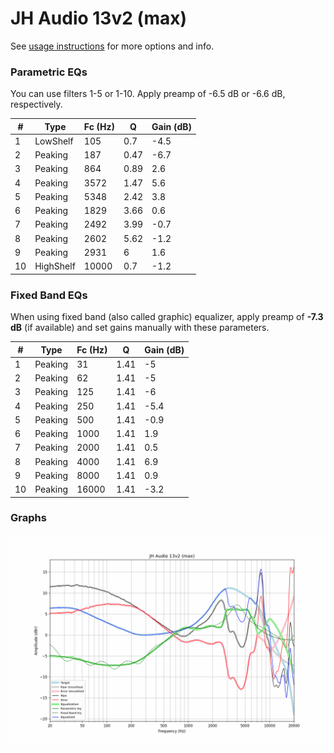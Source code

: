 # JH Audio 13v2 (max)
See [usage instructions](https://github.com/jaakkopasanen/AutoEq#usage) for more options and info.

### Parametric EQs
You can use filters 1-5 or 1-10. Apply preamp of -6.5 dB or -6.6 dB, respectively.

|   # | Type      |   Fc (Hz) |    Q |   Gain (dB) |
|-----|-----------|-----------|------|-------------|
|   1 | LowShelf  |       105 | 0.7  |        -4.5 |
|   2 | Peaking   |       187 | 0.47 |        -6.7 |
|   3 | Peaking   |       864 | 0.89 |         2.6 |
|   4 | Peaking   |      3572 | 1.47 |         5.6 |
|   5 | Peaking   |      5348 | 2.42 |         3.8 |
|   6 | Peaking   |      1829 | 3.66 |         0.6 |
|   7 | Peaking   |      2492 | 3.99 |        -0.7 |
|   8 | Peaking   |      2602 | 5.62 |        -1.2 |
|   9 | Peaking   |      2931 | 6    |         1.6 |
|  10 | HighShelf |     10000 | 0.7  |        -1.2 |

### Fixed Band EQs
When using fixed band (also called graphic) equalizer, apply preamp of **-7.3 dB** (if available) and set gains manually with these parameters.

|   # | Type    |   Fc (Hz) |    Q |   Gain (dB) |
|-----|---------|-----------|------|-------------|
|   1 | Peaking |        31 | 1.41 |        -5   |
|   2 | Peaking |        62 | 1.41 |        -5   |
|   3 | Peaking |       125 | 1.41 |        -6   |
|   4 | Peaking |       250 | 1.41 |        -5.4 |
|   5 | Peaking |       500 | 1.41 |        -0.9 |
|   6 | Peaking |      1000 | 1.41 |         1.9 |
|   7 | Peaking |      2000 | 1.41 |         0.5 |
|   8 | Peaking |      4000 | 1.41 |         6.9 |
|   9 | Peaking |      8000 | 1.41 |         0.9 |
|  10 | Peaking |     16000 | 1.41 |        -3.2 |

### Graphs
![](./JH%20Audio%2013v2%20(max).png)
